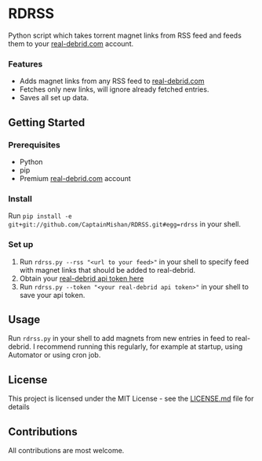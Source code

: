 # RDRSS
Python script which takes torrent magnet links from RSS feed and feeds them to your [real-debrid.com](https://real-debrid.com) account.

### Features
- Adds magnet links from any RSS feed to [real-debrid.com](https://real-debrid.com)
- Fetches only new links, will ignore already fetched entries.
- Saves all set up data.

## Getting Started
### Prerequisites
- Python
- pip
- Premium [real-debrid.com](https://real-debrid.com) account

### Install
Run `pip install -e git+git://github.com/CaptainMishan/RDRSS.git#egg=rdrss` in your shell. 

### Set up
1. Run `rdrss.py --rss "<url to your feed>"` in your shell to specify feed with magnet links that should be added to real-debrid.
2. Obtain your [real-debrid api token here](https://real-debrid.com/apitoken)
3. Run `rdrss.py --token "<your real-debrid api token>"` in your shell to save your api token.

## Usage
Run `rdrss.py` in your shell to add magnets from new entries in feed to real-debrid.
I recommend running this regularly, for example at startup, using Automator or using cron job.

## License
This project is licensed under the MIT License - see the [LICENSE.md](/LICENSE.md) file for details

## Contributions
All contributions are most welcome.
